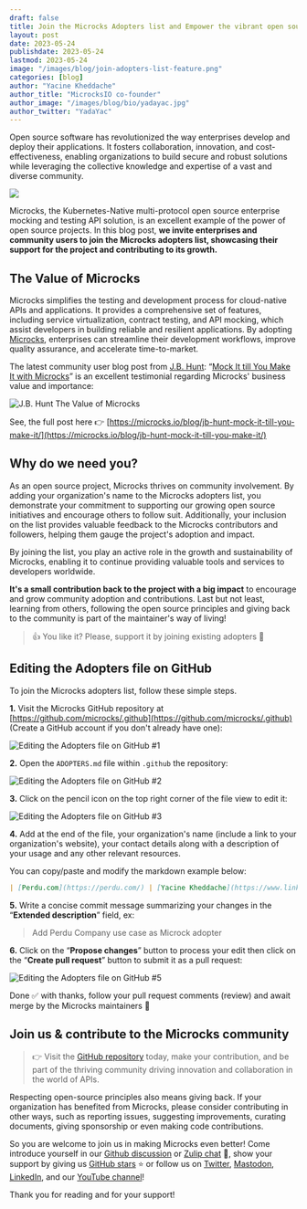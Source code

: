 ```yaml
---
draft: false
title: Join the Microcks Adopters list and Empower the vibrant open source Community 🙌
layout: post
date: 2023-05-24
publishdate: 2023-05-24
lastmod: 2023-05-24
image: "/images/blog/join-adopters-list-feature.png"
categories: [blog]
author: "Yacine Kheddache"
author_title: "MicrocksIO co-founder"
author_image: "/images/blog/bio/yadayac.jpg"
author_twitter: "YadaYac"
---
```


Open source software has revolutionized the way enterprises develop and deploy their applications. It fosters collaboration, innovation, and cost-effectiveness, enabling organizations to build secure and robust solutions while leveraging the collective knowledge and expertise of a vast and diverse community. 

![](/images/blog/join-adopters-list-feature.png)

Microcks, the Kubernetes-Native multi-protocol open source enterprise mocking and testing API solution, is an excellent example of the power of open source projects. In this blog post, **we invite enterprises and community users to join the Microcks adopters list, showcasing their support for the project and contributing to its growth.**

## The Value of Microcks

Microcks simplifies the testing and development process for cloud-native APIs and applications. It provides a comprehensive set of features, including service virtualization, contract testing, and API mocking, which assist developers in building reliable and resilient applications. By adopting [Microcks](https://microcks.io/blog/why-microcks/), enterprises can streamline their development workflows, improve quality assurance, and accelerate time-to-market.

The latest community user blog post from [J.B. Hunt](https://www.jbhunt.com/): “[Mock It till You Make It with Microcks](https://microcks.io/blog/jb-hunt-mock-it-till-you-make-it/)” is an excellent testimonial regarding Microcks' business value and importance:

![J.B. Hunt The Value of Microcks](/images/blog/jb-hunt-quote.png "J.B. Hunt The Value of Microcks")

See, the full post here 👉 [https://microcks.io/blog/jb-hunt-mock-it-till-you-make-it/](https://microcks.io/blog/jb-hunt-mock-it-till-you-make-it/)

## Why do we need you?

As an open source project, Microcks thrives on community involvement. By adding your organization's name to the Microcks adopters list, you demonstrate your commitment to supporting our growing open source initiatives and encourage others to follow suit. Additionally, your inclusion on the list provides valuable feedback to the Microcks contributors and followers, helping them gauge the project's adoption and impact. 

By joining the list, you play an active role in the growth and sustainability of Microcks, enabling it to continue providing valuable tools and services to developers worldwide.

**It's a small contribution back to the project with a big impact** to encourage and grow community adoption and contributions. Last but not least, learning from others, following the open source principles and giving back to the community is part of the maintainer's way of living! 

> 👍 You like it? Please, support it by joining existing adopters 🤝

## Editing the Adopters file on GitHub

To join the Microcks adopters list, follow these simple steps.

**1.** Visit the Microcks GitHub repository at [https://github.com/microcks/.github](https://github.com/microcks/.github)
(Create a GitHub account if you don't already have one):

![Editing the Adopters file on GitHub #1](/images/blog/editing-the-adopters-file-1.png "Editing the Adopters file on GitHub #1")

**2.** Open the `ADOPTERS.md` file within `.github` the repository:

![Editing the Adopters file on GitHub #2](/images/blog/editing-the-adopters-file-2.png "Editing the Adopters file on GitHub #2")

**3.** Click on the pencil icon  on the top right corner of the file view to edit it:

![Editing the Adopters file on GitHub #3](/images/blog/editing-the-adopters-file-3.png "Editing the Adopters file on GitHub #3")

**4.** Add at the end of the file, your organization's name (include a link to your organization's website), your contact details along with a description of your usage and any other relevant resources.

You can copy/paste and modify the markdown example below:
```md
| [Perdu.com](https://perdu.com/) | [Yacine Kheddache](https://www.linkedin.com/in/yacinekheddache/) [Laurent Broudoux](https://github.com/lbroudoux) | Amazing cloud-native application development, API Mocking and Testing for multi-years digital transformation and modernization programs in collaboration with hundreds of developers worldwide 😎
```

**5.** Write a concise commit message summarizing your changes in the “**Extended description**” field, ex:

> Add Perdu Company use case as Microck adopter

**6.** Click on the “**Propose changes**” button to process your edit then click on the “**Create pull request**” button to submit it as a pull request:

![Editing the Adopters file on GitHub #5](/images/blog/editing-the-adopters-file-5.png "Editing the Adopters file on GitHub #5")

Done ✅ with thanks, follow your pull request comments (review) and await merge by the Microcks maintainers 🙌

## Join us & contribute to the Microcks community

> 👉 Visit the [GitHub repository](https://github.com/microcks/.github/blob/main/ADOPTERS.md) today, make your contribution, and be part of the thriving community driving innovation and collaboration in the world of APIs.

Respecting open-source principles also means giving back. If your organization has benefited from Microcks, please consider contributing in other ways, such as reporting issues, suggesting improvements, curating documents, giving sponsorship or even making code contributions. 

So you are welcome to join us in making Microcks even better! Come introduce yourself in our [Github discussion](https://github.com/microcks/microcks/discussions) or [Zulip chat](https://microcksio.zulipchat.com/) 🐙, show your support by giving us [GitHub stars](https://github.com/microcks/microcks) ⭐️ or follow us on [Twitter](https://twitter.com/microcksio), [Mastodon](https://mastodon.social/@microcksio), [LinkedIn](https://www.linkedin.com/company/microcks/), and our [YouTube channel](https://www.youtube.com/c/Microcks)!

Thank you for reading and for your support!